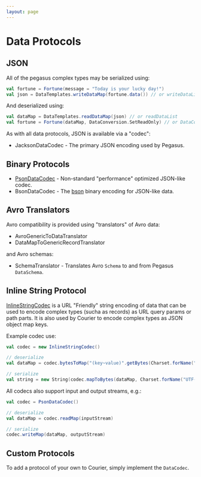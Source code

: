 ```yaml
---
layout: page
---
```


Data Protocols
==============

JSON
----

All of the pegasus complex types may be serialized using:

~~~ scala
val fortune = Fortune(message = "Today is your lucky day!")
val json = DataTemplates.writeDataMap(fortune.data()) // or writeDataList
~~~

And deserialized using:

~~~ scala
val dataMap = DataTemplates.readDataMap(json) // or readDataList
val fortune = Fortune(dataMap, DataConversion.SetReadOnly) // or DataConversion.DeepCopy
~~~

As with all data protocols, JSON is available via a "codec":

* JacksonDataCodec - The primary JSON encoding used by Pegasus.

Binary Protocols
----------------

* [PsonDataCodec](https://github.com/linkedin/rest.li/blob/master/data/src/main/java/com/linkedin/data/codec/PsonDataCodec.java#L41) - Non-standard "performance" optimized JSON-like codec.
* BsonDataCodec - The [bson](http://bsonspec.org/) binary encoding for JSON-like data.

Avro Translators
----------------

Avro compatibility is provided using "translators" of Avro data:

* AvroGenericToDataTranslator
* DataMapToGenericRecordTranslator

and Avro schemas:

* SchemaTranslator - Translates Avro `Schema` to and from Pegasus `DataSchema`.

Inline String Protocol
----------------------

 [InlineStringCodec](https://github.com/coursera/courier/blob/master/runtime/src/main/scala/org/coursera/courier/codecs/InlineStringCodec.scala#L38) is a URL "Friendly" string encoding of data that can be used to
 encode complex types (sucha as records) as URL query params or path parts.  It is also used by Courier to  encode complex types as JSON object map keys.

Example codec use:

~~~ scala
val codec = new InlineStringCodec()

// deserialize
val dataMap = codec.bytesToMap("(key~value)".getBytes(Charset.forName("UTF-8"))

// serialize
val string = new String(codec.mapToBytes(dataMap, Charset.forName("UTF-8")))
~~~

All codecs also support input and output streams, e.g.:

~~~ scala
val codec = PsonDataCodec()

// deserialize
val dataMap = codec.readMap(inputStream)

// serialize
codec.writeMap(dataMap, outputStream)
~~~

Custom Protocols
----------------

To add a protocol of your own to Courier, simply implement the `DataCodec`.
